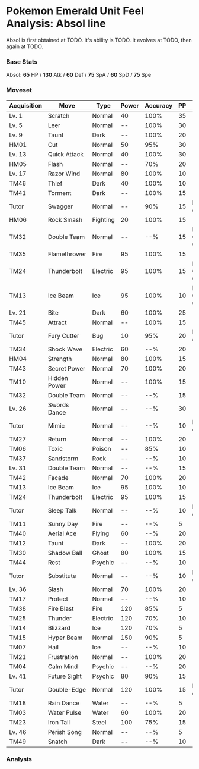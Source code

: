 # Pokemon Emerald Unit Feel Analysis: Absol line

Absol is first obtained at TODO. It's ability is TODO. It evolves at TODO, then again at TODO.

### Base Stats

Absol: **65** HP / **130** Atk / **60** Def / **75** SpA / **60** SpD / **75** Spe

### Moveset

|Acquisition|Move        |Type    |Power|Accuracy|PP |Notes                    |
|---        |---         |---     |---  |---     |---|---                      |
|Lv. 1      |Scratch     |Normal  |40   |100%    |35 |                         |
|Lv. 5      |Leer        |Normal  |--   |100%    |30 |                         |
|Lv. 9      |Taunt       |Dark    |--   |100%    |20 |                         |
|HM01       |Cut         |Normal  |50   |95%     |30 |                         |
|Lv. 13     |Quick Attack|Normal  |40   |100%    |30 |                         |
|HM05       |Flash       |Normal  |--   |70%     |20 |                         |
|Lv. 17     |Razor Wind  |Normal  |80   |100%    |10 |                         |
|TM46       |Thief       |Dark    |40   |100%    |10 |                         |
|TM41       |Torment     |Dark    |--   |100%    |15 |                         |
|Tutor      |Swagger     |Normal  |--   |90%     |15 |Emerald only             |
|HM06       |Rock Smash  |Fighting|20   |100%    |15 |                         |
|TM32       |Double Team |Normal  |--   |--%     |15 |Buy at Game Corner       |
|TM35       |Flamethrower|Fire    |95   |100%    |15 |                         |
|TM24       |Thunderbolt |Electric|95   |100%    |15 |Buy at Game Corner       |
|TM13       |Ice Beam    |Ice     |95   |100%    |10 |Buy at Game Corner       |
|Lv. 21     |Bite        |Dark    |60   |100%    |25 |                         |
|TM45       |Attract     |Normal  |--   |100%    |15 |                         |
|Tutor      |Fury Cutter |Bug     |10   |95%     |20 |Emerald only             |
|TM34       |Shock Wave  |Electric|60   |--%     |20 |                         |
|HM04       |Strength    |Normal  |80   |100%    |15 |                         |
|TM43       |Secret Power|Normal  |70   |100%    |20 |                         |
|TM10       |Hidden Power|Normal  |--   |100%    |15 |                         |
|TM32       |Double Team |Normal  |--   |--%     |15 |                         |
|Lv. 26     |Swords Dance|Normal  |--   |--%     |30 |                         |
|Tutor      |Mimic       |Normal  |--   |--%     |10 |Emerald only             |
|TM27       |Return      |Normal  |--   |100%    |20 |                         |
|TM06       |Toxic       |Poison  |--   |85%     |10 |                         |
|TM37       |Sandstorm   |Rock    |--   |--%     |10 |                         |
|Lv. 31     |Double Team |Normal  |--   |--%     |15 |                         |
|TM42       |Facade      |Normal  |70   |100%    |20 |                         |
|TM13       |Ice Beam    |Ice     |95   |100%    |10 |                         |
|TM24       |Thunderbolt |Electric|95   |100%    |15 |                         |
|Tutor      |Sleep Talk  |Normal  |--   |--%     |10 |Emerald only             |
|TM11       |Sunny Day   |Fire    |--   |--%     |5  |                         |
|TM40       |Aerial Ace  |Flying  |60   |--%     |20 |                         |
|TM12       |Taunt       |Dark    |--   |100%    |20 |                         |
|TM30       |Shadow Ball |Ghost   |80   |100%    |15 |                         |
|TM44       |Rest        |Psychic |--   |--%     |10 |                         |
|Tutor      |Substitute  |Normal  |--   |--%     |10 |Emerald only             |
|Lv. 36     |Slash       |Normal  |70   |100%    |20 |                         |
|TM17       |Protect     |Normal  |--   |--%     |10 |                         |
|TM38       |Fire Blast  |Fire    |120  |85%     |5  |                         |
|TM25       |Thunder     |Electric|120  |70%     |10 |                         |
|TM14       |Blizzard    |Ice     |120  |70%     |5  |                         |
|TM15       |Hyper Beam  |Normal  |150  |90%     |5  |                         |
|TM07       |Hail        |Ice     |--   |--%     |10 |                         |
|TM21       |Frustration |Normal  |--   |100%    |20 |                         |
|TM04       |Calm Mind   |Psychic |--   |--%     |20 |                         |
|Lv. 41     |Future Sight|Psychic |80   |90%     |15 |                         |
|Tutor      |Double-Edge |Normal  |120  |100%    |15 |Emerald only             |
|TM18       |Rain Dance  |Water   |--   |--%     |5  |                         |
|TM03       |Water Pulse |Water   |60   |100%    |20 |                         |
|TM23       |Iron Tail   |Steel   |100  |75%     |15 |                         |
|Lv. 46     |Perish Song |Normal  |--   |--%     |5  |                         |
|TM49       |Snatch      |Dark    |--   |--%     |10 |                         |

### Analysis